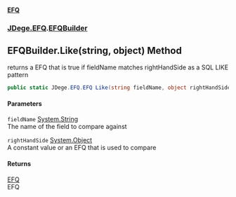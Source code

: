#### [EFQ](index 'index')
### [JDege.EFQ](JDege_EFQ 'JDege.EFQ').[EFQBuilder](EFQBuilder 'JDege.EFQ.EFQBuilder')
## EFQBuilder.Like(string, object) Method
returns a EFQ that is true if fieldName matches rightHandSide as a SQL LIKE pattern  
```csharp
public static JDege.EFQ.EFQ Like(string fieldName, object rightHandSide);
```
#### Parameters
<a name='JDege_EFQ_EFQBuilder_Like(string_object)_fieldName'></a>
`fieldName` [System.String](https://docs.microsoft.com/en-us/dotnet/api/System.String 'System.String')  
The name of the field to compare against
  
<a name='JDege_EFQ_EFQBuilder_Like(string_object)_rightHandSide'></a>
`rightHandSide` [System.Object](https://docs.microsoft.com/en-us/dotnet/api/System.Object 'System.Object')  
A constant value or an EFQ that is used to compare
  
#### Returns
[EFQ](EFQ 'JDege.EFQ.EFQ')  
EFQ
